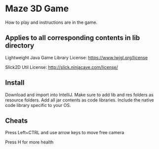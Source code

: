 #  Maze 3D Game

How to play and instructions are in the game.

## Applies to all corresponding contents in lib directory

Lightweight Java Game Library License: https://www.lwjgl.org/license

Slick2D Util License: http://slick.ninjacave.com/license/

## Install

Download and import into IntelliJ. Make sure to add lib and res folders as resource folders.
Add all jar contents as code libraries. Include the native code library specific to your OS. 

## Cheats

Press Left+CTRL and use arrow keys to move free camera

Press H for more health
